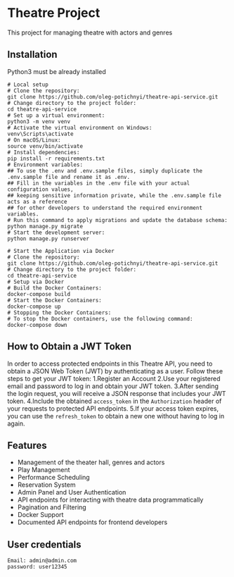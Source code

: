 # Theatre Project

This project for managing theatre with actors and genres

## Installation

Python3 must be already installed

```shell
# Local setup
# Clone the repository:
git clone https://github.com/oleg-potichnyi/theatre-api-service.git
# Change directory to the project folder:
cd theatre-api-service
# Set up a virtual environment:
python3 -m venv venv
# Activate the virtual environment on Windows:
venv\Scripts\activate
# On macOS/Linux:
source venv/bin/activate
# Install dependencies:
pip install -r requirements.txt
# Environment variables:
## To use the .env and .env.sample files, simply duplicate the .env.sample file and rename it as .env.
## Fill in the variables in the .env file with your actual configuration values, 
## keeping sensitive information private, while the .env.sample file acts as a reference
## for other developers to understand the required environment variables.
# Run this command to apply migrations and update the database schema:
python manage.py migrate
# Start the development server:
python manage.py runserver
```
```shell
# Start the Application via Docker
# Clone the repository:
git clone https://github.com/oleg-potichnyi/theatre-api-service.git
# Change directory to the project folder:
cd theatre-api-service
# Setup via Docker
# Build the Docker Containers:
docker-compose build
# Start the Docker Containers:
docker-compose up
# Stopping the Docker Containers:
# To stop the Docker containers, use the following command:
docker-compose down
```

## How to Obtain a JWT Token

In order to access protected endpoints in this Theatre API, you need to obtain a JSON Web Token (JWT) by authenticating as a user. Follow these steps to get your JWT token:
1.Register an Account
2.Use your registered email and password to log in and obtain your JWT token.
3.After sending the login request, you will receive a JSON response that includes your JWT token.
4.Include the obtained `access_token` in the `Authorization` header of your requests to protected API endpoints.
5.If your access token expires, you can use the `refresh_token` to obtain a new one without having to log in again. 

## Features

* Management of the theater hall, genres and actors
* Play Management
* Performance Scheduling
* Reservation System
* Admin Panel and User Authentication
* API endpoints for interacting with theatre data programmatically
* Pagination and Filtering
* Docker Support
* Documented API endpoints for frontend developers

## User credentials

```shell
Email: admin@admin.com
password: user12345
```
